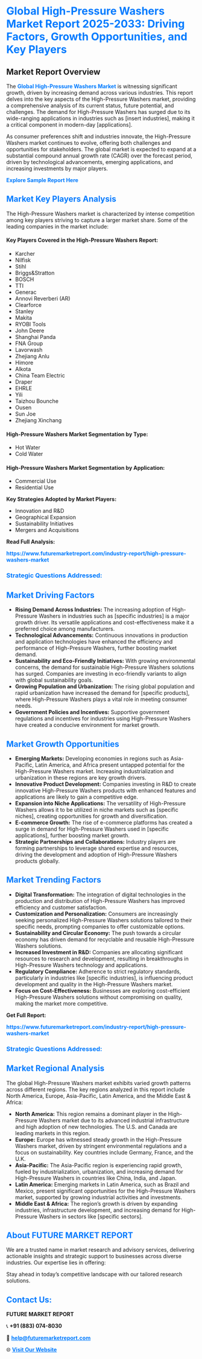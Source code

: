 <h1 style="color: #007BFF;">Global High-Pressure Washers Market Report 2025-2033: Driving Factors, Growth Opportunities, and Key Players</h1>

<section id="overview">
<h2>Market Report Overview</h2>
<p>The <a href="https://www.futuremarketreport.com/industry-report/high-pressure-washers-market" style="color: #007BFF; text-decoration: none;"><strong>Global High-Pressure Washers Market</strong></a> is witnessing significant growth, driven by increasing demand across various industries. This report delves into the key aspects of the High-Pressure Washers market, providing a comprehensive analysis of its current status, future potential, and challenges. The demand for High-Pressure Washers has surged due to its wide-ranging applications in industries such as [insert industries], making it a critical component in modern-day [applications].</p>
<p>As consumer preferences shift and industries innovate, the High-Pressure Washers market continues to evolve, offering both challenges and opportunities for stakeholders. The global market is expected to expand at a substantial compound annual growth rate (CAGR) over the forecast period, driven by technological advancements, emerging applications, and increasing investments by major players.</p>
</section>

<section id="overview">
<p><a href="https://www.futuremarketreport.com/request-sample/reportId=44086" style="color: #007BFF; text-decoration: none;"><strong>Explore Sample Report Here</strong></a></p>
</section>

<section id="key-players">
<h2 style="color: #007BFF;">Market Key Players Analysis</h2>
<p>The High-Pressure Washers market is characterized by intense competition among key players striving to capture a larger market share. Some of the leading companies in the market include:</p>
<h4>Key Players Covered in the High-Pressure Washers Report:</h4>
<ul><li>Karcher</li><li>Nilfisk</li><li>Stihl</li><li>Briggs&amp;Stratton</li><li>BOSCH</li><li>TTI</li><li>Generac</li><li>Annovi Reverberi (AR)</li><li>Clearforce</li><li>Stanley</li><li>Makita</li><li>RYOBI Tools</li><li>John Deere</li><li>Shanghai Panda</li><li>FNA Group</li><li>Lavorwash</li><li>Zhejiang Anlu</li><li>Himore</li><li>Alkota</li><li>China Team Electric</li><li>Draper</li><li>EHRLE</li><li>Yili</li><li>Taizhou Bounche</li><li>Ousen</li><li>Sun Joe</li><li>Zhejiang Xinchang</li></ul>
<h4>High-Pressure Washers Market Segmentation by Type:</h4>
<ul><li>Hot Water</li><li>Cold Water</li></ul>

<h4>High-Pressure Washers Market Segmentation by Application:</h4>
<ul><li>Commercial Use</li><li>Residential Use</li></ul>
<p><strong>Key Strategies Adopted by Market Players:</strong></p>
<ul>
<li>Innovation and R&D</li>
<li>Geographical Expansion</li>
<li>Sustainability Initiatives</li>
<li>Mergers and Acquisitions</li>
</ul>
</section>

<section>
<p><strong>Read Full Analysis: </strong></p><a href="https://www.futuremarketreport.com/industry-report/high-pressure-washers-market" style="color: #007BFF; text-decoration: none;"><strong>https://www.futuremarketreport.com/industry-report/high-pressure-washers-market</strong></a>
<h3 style="color: #007BFF;">Strategic Questions Addressed:</h3>
</section>

<section id="driving-factors">
<h2 style="color: #007BFF;">Market Driving Factors</h2>
<ul>
<li><strong>Rising Demand Across Industries:</strong> The increasing adoption of High-Pressure Washers in industries such as [specific industries] is a major growth driver. Its versatile applications and cost-effectiveness make it a preferred choice among manufacturers.</li>
<li><strong>Technological Advancements:</strong> Continuous innovations in production and application technologies have enhanced the efficiency and performance of High-Pressure Washers, further boosting market demand.</li>
<li><strong>Sustainability and Eco-Friendly Initiatives:</strong> With growing environmental concerns, the demand for sustainable High-Pressure Washers solutions has surged. Companies are investing in eco-friendly variants to align with global sustainability goals.</li>
<li><strong>Growing Population and Urbanization:</strong> The rising global population and rapid urbanization have increased the demand for [specific products], where High-Pressure Washers plays a vital role in meeting consumer needs.</li>
<li><strong>Government Policies and Incentives:</strong> Supportive government regulations and incentives for industries using High-Pressure Washers have created a conducive environment for market growth.</li>
</ul>
</section>

<section id="growth-opportunities">
<h2 style="color: #007BFF;">Market Growth Opportunities</h2>
<ul>
<li><strong>Emerging Markets:</strong> Developing economies in regions such as Asia-Pacific, Latin America, and Africa present untapped potential for the High-Pressure Washers market. Increasing industrialization and urbanization in these regions are key growth drivers.</li>
<li><strong>Innovative Product Development:</strong> Companies investing in R&D to create innovative High-Pressure Washers products with enhanced features and applications are likely to gain a competitive edge.</li>
<li><strong>Expansion into Niche Applications:</strong> The versatility of High-Pressure Washers allows it to be utilized in niche markets such as [specific niches], creating opportunities for growth and diversification.</li>
<li><strong>E-commerce Growth:</strong> The rise of e-commerce platforms has created a surge in demand for High-Pressure Washers used in [specific applications], further boosting market growth.</li>
<li><strong>Strategic Partnerships and Collaborations:</strong> Industry players are forming partnerships to leverage shared expertise and resources, driving the development and adoption of High-Pressure Washers products globally.</li>
</ul>
</section>

<section id="trending-factors">
<h2 style="color: #007BFF;">Market Trending Factors</h2>
<ul>
<li><strong>Digital Transformation:</strong> The integration of digital technologies in the production and distribution of High-Pressure Washers has improved efficiency and customer satisfaction.</li>
<li><strong>Customization and Personalization:</strong> Consumers are increasingly seeking personalized High-Pressure Washers solutions tailored to their specific needs, prompting companies to offer customizable options.</li>
<li><strong>Sustainability and Circular Economy:</strong> The push towards a circular economy has driven demand for recyclable and reusable High-Pressure Washers solutions.</li>
<li><strong>Increased Investment in R&D:</strong> Companies are allocating significant resources to research and development, resulting in breakthroughs in High-Pressure Washers technology and applications.</li>
<li><strong>Regulatory Compliance:</strong> Adherence to strict regulatory standards, particularly in industries like [specific industries], is influencing product development and quality in the High-Pressure Washers market.</li>
<li><strong>Focus on Cost-Effectiveness:</strong> Businesses are exploring cost-efficient High-Pressure Washers solutions without compromising on quality, making the market more competitive.</li>
</ul>
</section>

<section>
<p><strong>Get Full Report: </strong></p><a href="https://www.futuremarketreport.com/industry-report/high-pressure-washers-market" style="color: #007BFF; text-decoration: none;"><strong>https://www.futuremarketreport.com/industry-report/high-pressure-washers-market</strong></a>
<h3 style="color: #007BFF;">Strategic Questions Addressed:</h3>
</section>


<section id="regional-analysis">
<h2 style="color: #007BFF;">Market Regional Analysis</h2>
<p>The global High-Pressure Washers market exhibits varied growth patterns across different regions. The key regions analyzed in this report include North America, Europe, Asia-Pacific, Latin America, and the Middle East & Africa:</p>
<ul>
<li><strong>North America:</strong> This region remains a dominant player in the High-Pressure Washers market due to its advanced industrial infrastructure and high adoption of new technologies. The U.S. and Canada are leading markets in this region.</li>
<li><strong>Europe:</strong> Europe has witnessed steady growth in the High-Pressure Washers market, driven by stringent environmental regulations and a focus on sustainability. Key countries include Germany, France, and the U.K.</li>
<li><strong>Asia-Pacific:</strong> The Asia-Pacific region is experiencing rapid growth, fueled by industrialization, urbanization, and increasing demand for High-Pressure Washers in countries like China, India, and Japan.</li>
<li><strong>Latin America:</strong> Emerging markets in Latin America, such as Brazil and Mexico, present significant opportunities for the High-Pressure Washers market, supported by growing industrial activities and investments.</li>
<li><strong>Middle East & Africa:</strong> The region’s growth is driven by expanding industries, infrastructure development, and increasing demand for High-Pressure Washers in sectors like [specific sectors].</li>
</ul>
</section>

<footer>
<h2 style="color: #007BFF;">About FUTURE MARKET REPORT</h2>
<p>We are a trusted name in market research and advisory services, delivering actionable insights and strategic support to businesses across diverse industries. Our expertise lies in offering:</p>

<p>Stay ahead in today’s competitive landscape with our tailored research solutions.</p>

<h2 style="color: #007BFF;">Contact Us:</h2>
<p><strong>FUTURE MARKET REPORT</strong></p>
<p>📞 <strong>+91 (883) 074-8030</strong></p>
<p>📧 <strong><a href="mailto:help@futuremarketreport.com" style="color: #007BFF;">help@futuremarketreport.com</a></strong></p>
<p>🌐 <strong><a href="https://www.futuremarketreport.com/" style="color: #007BFF;">Visit Our Website</a></strong></p>
</footer>